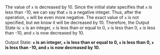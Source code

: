 The value of `x` is decreased by 10. Since the initial state specifies that `x` is less than -10, we can say that `x` is a negative integer. Thus, after the operation, `x` will be even more negative. The exact value of `x` is not specified, but we know it will be decreased by 10. Therefore, the Output State is: `x` is an integer, `x` is less than or equal to 0, `x` is less than 0, `x` is less than -10, and `x` is now decreased by 10.

Output State: **`x` is an integer, `x` is less than or equal to 0, `x` is less than 0, `x` is less than -10, and `x` is now decreased by 10.**